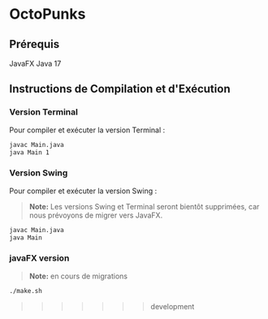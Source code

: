 # OctoPunks

## Prérequis
JavaFX 
Java 17

## Instructions de Compilation et d'Exécution

### Version Terminal

Pour compiler et exécuter la version Terminal :

```bash
javac Main.java
java Main 1
```


### Version Swing
Pour compiler et exécuter la version Swing :

> **Note:** Les versions Swing et Terminal seront bientôt supprimées, car nous prévoyons de migrer vers JavaFX.

```bash
javac Main.java
java Main
```

### javaFX version 
> **Note:** en cours de migrations

```bash
./make.sh
```
>>>>>>> development
